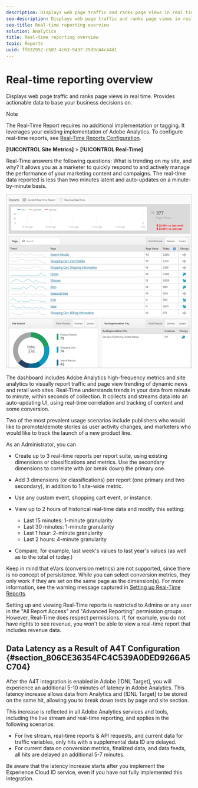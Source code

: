 ```yaml
---
description: Displays web page traffic and ranks page views in real time. Provides actionable data to base your business decisions on.
seo-description: Displays web page traffic and ranks page views in real time. Provides actionable data to base your business decisions on.
seo-title: Real-time reporting overview
solution: Analytics
title: Real-time reporting overview
topic: Reports
uuid: ff832952-c507-4c63-9437-25d9c44c44d1
---
```


# Real-time reporting overview

Displays web page traffic and ranks page views in real time. Provides actionable data to base your business decisions on.

>[!NOTE]
>
>The Real-Time Report requires no additional implementation or tagging. It leverages your existing implementation of Adobe Analytics. To configure real-time reports, see [Real-Time Reports Configuration](../../components/c-real-time-reporting/t-realtime-admin.md#task_1CD03E9B6BDB48B08E9E612183557F40).

**[!UICONTROL Site Metrics]** > **[!UICONTROL Real-Time]**

Real-Time answers the following questions: What is trending on my site, and why? It allows you as a marketer to quickly respond to and actively manage the performance of your marketing content and campaigns. The real-time data reported is less than two minutes latent and auto-updates on a minute-by-minute basis.

![](assets/report-realtime.png)

The dashboard includes Adobe Analytics high-frequency metrics and site analytics to visually report traffic and page view trending of dynamic news and retail web sites. Real-Time understands trends in your data from minute to minute, within seconds of collection. It collects and streams data into an auto-updating UI, using real-time correlation and tracking of content and some conversion.

Two of the most prevalent usage scenarios include publishers who would like to promote/demote stories as user activity changes, and marketers who would like to track the launch of a new product line.

As an Administrator, you can

* Create up to 3 real-time reports per report suite, using existing dimensions or classifications and metrics. Use the secondary dimensions to correlate with (or break down) the primary one. 
* Add 3 dimensions (or classifications) per report (one primary and two secondary), in addition to 1 site-wide metric. 
* Use any custom event, shopping cart event, or instance. 
* View up to 2 hours of historical real-time data and modify this setting:

    * Last 15 minutes: 1-minute granularity 
    * Last 30 minutes: 1-minute granularity 
    * Last 1 hour: 2-minute granularity 
    * Last 2 hours: 4-minute granularity

* Compare, for example, last week's values to last year's values (as well as to the total of today.)

Keep in mind that eVars (conversion metrics) are not supported, since there is no concept of persistence. While you can select conversion metrics, they only work if they are set on the same page as the dimension(s). For more information, see the warning message captured in [Setting up Real-Time Reports](../../components/c-real-time-reporting/t-realtime-admin.md#task_1CD03E9B6BDB48B08E9E612183557F40).

Setting up and viewing Real-Time reports is restricted to Admins or any user in the "All Report Access" and "Advanced Reporting" permission groups . However, Real-Time does respect permissions. If, for example, you do not have rights to see revenue, you won't be able to view a real-time report that includes revenue data.

## Data Latency as a Result of A4T Configuration {#section_806CE36354FC4C539A0DED9266A5C704}

After the A4T integration is enabled in Adobe [!DNL Target], you will experience an additional 5-10 minutes of latency in Adobe Analytics. This latency increase allows data from Analytics and [!DNL Target] to be stored on the same hit, allowing you to break down tests by page and site section.

This increase is reflected in all Adobe Analytics services and tools, including the live stream and real-time reporting, and applies in the following scenarios:

* For live stream, real-time reports & API requests, and current data for traffic variables, only hits with a supplemental data ID are delayed. 
* For current data on conversion metrics, finalized data, and data feeds, all hits are delayed an additional 5-7 minutes.

Be aware that the latency increase starts after you implement the Experience Cloud ID service, even if you have not fully implemented this integration. 
